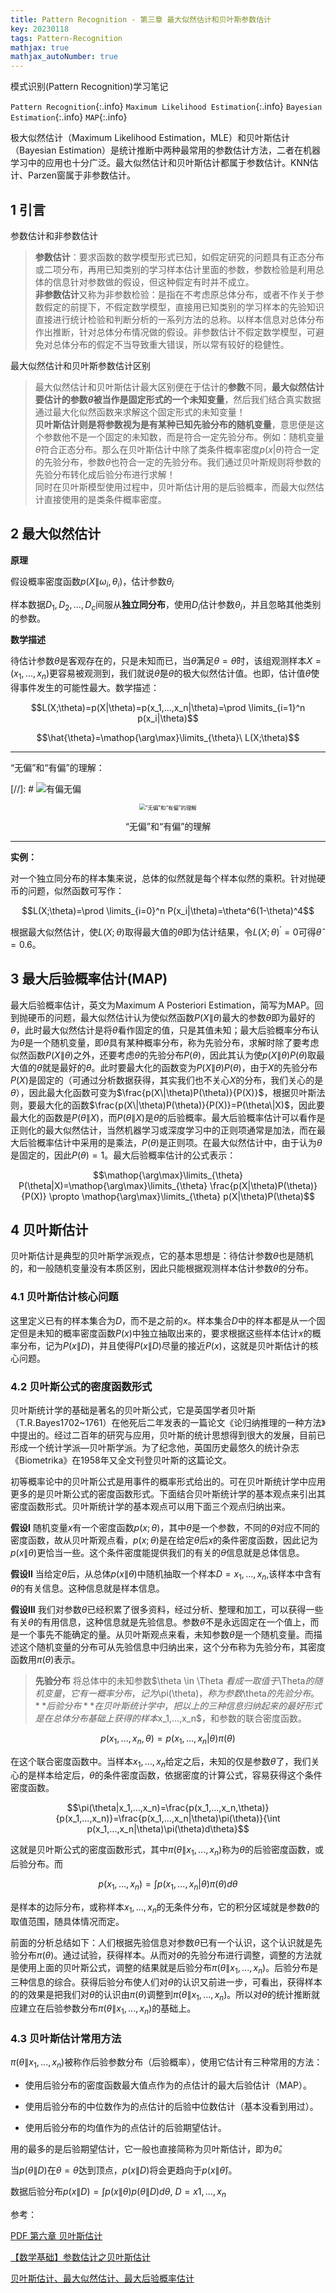 ```yaml
---
title: Pattern Recognition - 第三章 最大似然估计和贝叶斯参数估计
key: 20230118
tags: Pattern-Recognition
mathjax: true
mathjax_autoNumber: true
---
```


模式识别(Pattern Recognition)学习笔记

`Pattern Recognition`{:.info} `Maximum Likelihood Estimation`{:.info} `Bayesian Estimation`{:.info} `MAP`{:.info}

<!--more-->

极大似然估计（Maximum Likelihood Estimation，MLE）和贝叶斯估计（Bayesian Estimation）是统计推断中两种最常用的参数估计方法，二者在机器学习中的应用也十分广泛。最大似然估计和贝叶斯估计都属于参数估计。KNN估计、Parzen窗属于非参数估计。

## 1 引言

参数估计和非参数估计

> **参数估计**：要求函数的数学模型形式已知，如假定研究的问题具有正态分布或二项分布，再用已知类别的学习样本估计里面的参数，参数检验是利用总体的信息针对参数做的假设，但这种假定有时并不成立。\
> **非参数估计**又称为非参数检验：是指在不考虑原总体分布，或者不作关于参数假定的前提下，不假定数学模型，直接用已知类别的学习样本的先验知识直接进行统计检验和判断分析的一系列方法的总称。以样本信息对总体分布作出推断，针对总体分布情况做的假设。非参数估计不假定数学模型，可避免对总体分布的假定不当导致重大错误，所以常有较好的稳健性。

最大似然估计和贝叶斯参数估计区别

> 最大似然估计和贝叶斯估计最大区别便在于估计的**参数**不同，**最大似然估计要估计的参数$\theta$被当作是固定形式的一个未知变量**，然后我们结合真实数据通过最大化似然函数来求解这个固定形式的未知变量！\
> **贝叶斯估计则是将参数视为是有某种已知先验分布的随机变量**，意思便是这个参数他不是一个固定的未知数，而是符合一定先验分布。例如：随机变量$\theta$符合正态分布。那么在贝叶斯估计中除了类条件概率密度$p(x|\theta)$符合一定的先验分布，参数$\theta$也符合一定的先验分布。我们通过贝叶斯规则将参数的先验分布转化成后验分布进行求解！\
> 同时在贝叶斯模型使用过程中，贝叶斯估计用的是后验概率，而最大似然估计直接使用的是类条件概率密度。

## 2 最大似然估计

**原理**

假设概率密度函数$p(X\|\omega_i,\theta_i)$，估计参数$\theta_i$

样本数据$D_1,D_2,...,D_c$间服从**独立同分布**，使用$D_i$估计参数$\theta_i$，并且忽略其他类别的参数。

**数学描述**

待估计参数$\theta$是客观存在的，只是未知而已，当$\hat{\theta}$满足$\theta=\hat{\theta}$时，该组观测样本$X=(x_1,...,x_n)$更容易被观测到，我们就说$\hat{\theta}$是$\theta$的极大似然估计值。也即，估计值$\hat{\theta}$使得事件发生的可能性最大。数学描述：

$$L(X;\theta)=p(X|\theta)=p(x_1,...,x_n|\theta)=\prod \limits_{i=1}^n p(x_i|\theta)$$

$$\hat{\theta}=\mathop{\arg\max}\limits_{\theta}\ L(X;\theta)$$

---

“无偏”和“有偏”的理解：

[//]: # ![有偏无偏](https://img-blog.csdnimg.cn/4b575f37a77b415e9d5b95fa027c02e0.png)

<center>
<img src="https://img-blog.csdnimg.cn/4b575f37a77b415e9d5b95fa027c02e0.png"
      alt = "“无偏”和“有偏”的理解" style="zoom:60%"/></center>
<center><p>“无偏”和“有偏”的理解</p></center>

---

**实例：**

对一个独立同分布的样本集来说，总体的似然就是每个样本似然的乘积。针对抛硬币的问题，似然函数可写作：

$$L(X;\theta)=\prod \limits_{i=0}^n P(x_i|\theta)=\theta^6(1-\theta)^4$$

根据最大似然估计，使$L(X;\theta)$取得最大值的$\theta$即为估计结果，令$L(X;\theta)^{'}=0$可得$\hat{\theta}=0.6$。

## 3 最大后验概率估计(MAP)

最大后验概率估计，英文为Maximum A Posteriori Estimation，简写为MAP。回到抛硬币的问题，最大似然估计认为使似然函数$P(X\|\theta)$最大的参数$\theta$即为最好的$\theta$，此时最大似然估计是将$\theta$看作固定的值，只是其值未知；最大后验概率分布认为$\theta$是一个随机变量，即$\theta$具有某种概率分布，称为先验分布，求解时除了要考虑似然函数$P(X\|\theta)$之外，还要考虑$\theta$的先验分布$P(\theta)$，因此其认为使$p(X\|\theta)P(\theta)$取最大值的$\theta$就是最好的$\theta$。此时要最大化的函数变为$P(X\|\theta)P(\theta)$，由于$X$的先验分布$P(X)$是固定的（可通过分析数据获得，其实我们也不关心$X$的分布，我们关心的是$\theta$），因此最大化函数可变为$\frac{p(X\|\theta)P(\theta)}{P(X)}$，根据贝叶斯法则，要最大化的函数$\frac{p(X\|\theta)P(\theta)}{P(X)}=P(\theta\|X)$，因此要最大化的函数是$P(\theta\|X)$，而$P(\theta\|X)$是$\theta$的后验概率。最大后验概率估计可以看作是正则化的最大似然估计，当然机器学习或深度学习中的正则项通常是加法，而在最大后验概率估计中采用的是乘法，$P(\theta)$是正则项。在最大似然估计中，由于认为$\theta$是固定的，因此$P(\theta)=1$。最大后验概率估计的公式表示：

$$\mathop{\arg\max}\limits_{\theta} P(\theta|X)=\mathop{\arg\max}\limits_{\theta} \frac{p(X|\theta)P(\theta)}{P(X)} \propto \mathop{\arg\max}\limits_{\theta} p(X|\theta)P(\theta)$$

## 4 贝叶斯估计

贝叶斯估计是典型的贝叶斯学派观点，它的基本思想是：待估计参数$\theta$也是随机的，和一般随机变量没有本质区别，因此只能根据观测样本估计参数$\theta$的分布。

### 4.1 贝叶斯估计核心问题

这里定义已有的样本集合为$D$，而不是之前的$x$。样本集合$D$中的样本都是从一个固定但是未知的概率密度函数$P(x)$中独立抽取出来的，要求根据这些样本估计$x$的概率分布，记为$P(x\|D)$，并且使得$P(x\|D)$尽量的接近$P(x)$，这就是贝叶斯估计的核心问题。

### 4.2 贝叶斯公式的密度函数形式

贝叶斯统计学的基础是著名的贝叶斯公式，它是英国学者贝叶斯（T.R.Bayes1702~1761）在他死后二年发表的一篇论文《论归纳推理的一种方法》中提出的。经过二百年的研究与应用，贝叶斯的统计思想得到很大的发展，目前已形成一个统计学派—贝叶斯学派。为了纪念他，英国历史最悠久的统计杂志《Biometrika》在1958年又全文刊登贝叶斯的这篇论文。

初等概率论中的贝叶斯公式是用事件的概率形式给出的。可在贝叶斯统计学中应用更多的是贝叶斯公式的密度函数形式。下面结合贝叶斯统计学的基本观点来引出其密度函数形式。贝叶斯统计学的基本观点可以用下面三个观点归纳出来。

**假设I** 随机变量$x$有一个密度函数$p(x;\theta)$，其中$\theta$是一个参数，不同的$\theta$对应不同的密度函数，故从贝叶斯观点看，$p(x;\theta)$是在给定$\theta$后$x$的条件密度函数，因此记为$p(x\|\theta)$更恰当一些。这个条件密度能提供我们的有关的$\theta$信息就是总体信息。

**假设II** 当给定$\theta$后，从总体$p(x\|\theta)$中随机抽取一个样本$D=x_1,...,x_n$,该样本中含有$\theta$的有关信息。这种信息就是样本信息。

**假设III** 我们对参数$\theta$已经积累了很多资料，经过分析、整理和加工，可以获得一些有关$\theta$的有用信息，这种信息就是先验信息。参数$\theta$不是永远固定在一个值上，而是一个事先不能确定的量。从贝叶斯观点来看，未知参数$\theta$是一个随机变量。而描述这个随机变量的分布可从先验信息中归纳出来，这个分布称为先验分布，其密度函数用$\pi(\theta)$表示。

>**先验分布**
>将总体中的未知参数$\theta \in \Theta $看成一取值于$\Theta$的随机变量，它有一概率分布，记为$\pi(\theta)$，称为参数$\theta$的先验分布。\
>**后验分布**
>在贝叶斯统计学中，把以上的三种信息归纳起来的最好形式是在总体分布基础上获得的样本$x_1,...,x_n$，和参数的联合密度函数。

$$p(x_1,...,x_n,\theta)=p(x_1,...,x_n|\theta)\pi(\theta)$$

在这个联合密度函数中。当样本$x_1,...,x_n$给定之后，未知的仅是参数$\theta$了，我们关心的是样本给定后，$\theta$的条件密度函数，依据密度的计算公式，容易获得这个条件密度函数。

$$\pi(\theta|x_1,...,x_n)=\frac{p(x_1,...,x_n,\theta)}{p(x_1,...,x_n)}=\frac{p(x_1,...,x_n|\theta)\pi(\theta)}{\int p(x_1,...,x_n|\theta)\pi(\theta)d\theta}$$

这就是贝叶斯公式的密度函数形式，其中$\pi(\theta\|x_1,...,x_n)$称为$\theta$的后验密度函数，或后验分布。而

$$p(x_1,...,x_n)=\int p(x_1,...,x_n|\theta)\pi(\theta)d\theta$$

是样本的边际分布，或称样本$x_1,...,x_n$的无条件分布，它的积分区域就是参数$\theta$的取值范围，随具体情况而定。

前面的分析总结如下：人们根据先验信息对参数$\theta$已有一个认识，这个认识就是先验分布$\pi(\theta)$。通过试验，获得样本。从而对$\theta$的先验分布进行调整，调整的方法就是使用上面的贝叶斯公式，调整的结果就是后验分布$\pi(\theta\|x_1,...,x_n)$。后验分布是三种信息的综合。获得后验分布使人们对$\theta$的认识又前进一步，可看出，获得样本的的效果是把我们对$\theta$的认识由$\pi(\theta)$调整到$\pi(\theta\|x_1,...,x_n)$。所以对$\theta$的统计推断就应建立在后验参数分布$\pi(\theta\|x_1,...,x_n)$的基础上。


### 4.3 贝叶斯估计常用方法

$\pi(\theta\|x_1,...,x_n)$被称作后验参数分布（后验概率），使用它估计有三种常用的方法：

* 使用后验分布的密度函数最大值点作为的点估计的最大后验估计（MAP）。

* 使用后验分布的中位数作为的点估计的后验中位数估计（基本没看到用过）。

* 使用后验分布的均值作为的点估计的后验期望估计。

用的最多的是后验期望估计，它一般也直接简称为贝叶斯估计，即为$\hat{\theta}$。

当$p(\theta\|D)$在$\theta=\hat{\theta}$达到顶点，$p(x\|D)$将会更趋向于$p(x\|\hat{\theta})$。

数据后验分布$p(x\|D)=\int p(x\|\theta)p(\theta\|D)d\theta,\ D=x1,...,x_n$


参考：

[PDF 第六章 贝叶斯估计](http://staff.ustc.edu.cn/~jbs/chapt6.pdf)

[【数学基础】参数估计之贝叶斯估计](https://blog.csdn.net/qq_32742009/article/details/81481680)

[贝叶斯估计、最大似然估计、最大后验概率估计](https://www.jianshu.com/p/9c153d82ba2d)
